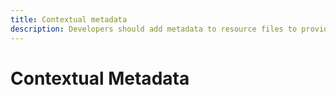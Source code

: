 ```yaml
---
title: Contextual metadata
description: Developers should add metadata to resource files to provide context to translators.
---
```


# Contextual Metadata
